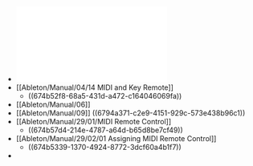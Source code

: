- ![ableton_manual.pdf](../assets/ableton_manual_1683387803000_0.pdf)
- [[Ableton/Manual/04/14 MIDI and Key Remote]]
	- ((674b52f8-68a5-431d-a472-c164046069fa))
- [[Ableton/Manual/06]]
- [[Ableton/Manual/09]] ((6794a371-c2e9-4151-929c-573e438b96c1))
- [[Ableton/Manual/29/01/MIDI Remote Control]]
	- ((674b57d4-214e-4787-a64d-b65d8be7cf49))
- [[Ableton/Manual/29/02/01 Assigning MIDI Remote Control]]
	- ((674b5339-1370-4924-8772-3dcf60a4b1f7))
-